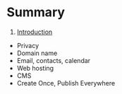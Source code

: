 # Summary

1. [Introduction](README.md)
* Privacy
* Domain name
* Email, contacts, calendar
* Web hosting
* CMS
* Create Once, Publish Everywhere

